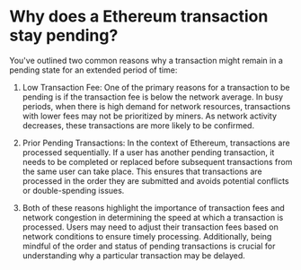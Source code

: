 # Why does a Ethereum transaction stay pending?


You've outlined two common reasons why a transaction might remain in a pending state for an extended period of time:

1. Low Transaction Fee: One of the primary reasons for a transaction to be pending is if the transaction fee is below the network average. In busy periods, when there is high demand for network resources, transactions with lower fees may not be prioritized by miners. As network activity decreases, these transactions are more likely to be confirmed.

2. Prior Pending Transactions: In the context of Ethereum, transactions are processed sequentially. If a user has another pending transaction, it needs to be completed or replaced before subsequent transactions from the same user can take place. This ensures that transactions are processed in the order they are submitted and avoids potential conflicts or double-spending issues.

3. Both of these reasons highlight the importance of transaction fees and network congestion in determining the speed at which a transaction is processed. Users may need to adjust their transaction fees based on network conditions to ensure timely processing. Additionally, being mindful of the order and status of pending transactions is crucial for understanding why a particular transaction may be delayed.
